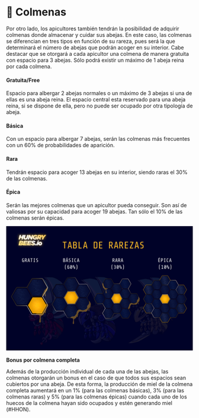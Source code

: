 # 🌳 Colmenas

Por otro lado, los apicultores también tendrán la posibilidad de adquirir colmenas donde almacenar y cuidar sus abejas. En este caso, las colmenas se diferencian en tres tipos en función de su rareza, pues será la que determinará el número de abejas que podrán acoger en su interior. Cabe destacar que se otorgará a cada apicultor una colmena de manera gratuita con espacio para 3 abejas. Sólo podrá existir un máximo de 1 abeja reina por cada colmena.

#### Gratuita/Free

Espacio para albergar 2 abejas normales o un máximo de 3 abejas si una de ellas es una abeja reina. El espacio central esta reservado para una abeja reina, si se dispone de ella, pero no puede ser ocupado por otra tipología de abeja.

#### Básica

Con un espacio para albergar 7 abejas, serán las colmenas más frecuentes con un 60% de probabilidades de aparición.

#### Rara

Tendrán espacio para acoger 13 abejas en su interior, siendo raras el 30% de las colmenas.

#### Épica

Serán las mejores colmenas que un apicultor pueda conseguir. Son así de valiosas por su capacidad para acoger 19 abejas. Tan sólo el 10% de las colmenas serán épicas.

![](<../../.gitbook/assets/Tabla de Rarezas Colmenas ESP.png>)

**Bonus por colmena completa**

Además de la producción individual de cada una de las abejas, las colmenas otorgarán un bonus en el caso de que todos sus espacios sean cubiertos por una abeja. De esta forma, la producción de miel de la colmena completa aumentará en un 1% (para las colmenas básicas), 3% (para las colmenas raras) y 5% (para las colmenas épicas) cuando cada uno de los huecos de la colmena hayan sido ocupados y estén generando miel (#HHON).
